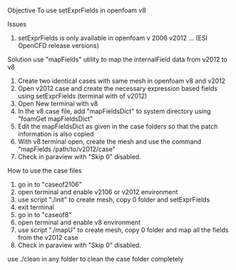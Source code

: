 
Objective
To use setExprFields in openfoam v8 

Issues
1. setExprFields is only available in openfoam v 2006 v2012 ...  (ESI OpenCFD release versions)

Solution
use "mapFields" utility to map the internalField data from v2012 to v8

1. Create two identical cases with same mesh in openfoam v8 and v2012
2. Open v2012 case and create the necessary expression based fields using setExprFields (terminal with of v2012)
3. Open New terminal with v8 
4. In the v8 case file, add "mapFieldsDict" to system directory using "foamGet mapFieldsDict"
5. Edit the mapFieldsDict as given in the case folders so that the patch information is also copied
6. With v8 terminal open, create the mesh and use the command "mapFields /path/to/v2012/case"
7. Check in paraview with "Skip 0" disabled.

How to use the case files

1. go in to "caseof2106"
2. open terminal and enable v2106 or v2012 environment
3. use script "./init" to create mesh, copy 0 folder and setExprFields
4. exit terminal
5. go in to "caseof8"
6. open terminal and enable v8 environment
7. use script "./mapU" to create mesh, copy 0 folder and map all the fields from the v2012 case
8. Check in paraview with "Skip 0" disabled.

use ./clean in any folder to clean the case folder completely


